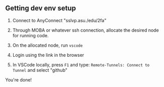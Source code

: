 
## Getting dev env setup

1. Connect to AnyConnect "sslvp.asu./edu/2fa"

2. Through MOBA or whatever ssh connection, allocate the desired node for running code.

3. On the allocated node, run `vscode`

4. Login using the link in the browser

5. In VSCode locally, press `F1` and type: `Remote-Tunnels: Connect to Tunnel` and select "github"

You're done!